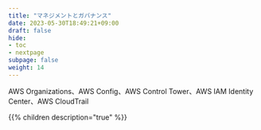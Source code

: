 ```yaml
---
title: "マネジメントとガバナンス"
date: 2023-05-30T18:49:21+09:00
draft: false
hide:
- toc
- nextpage
subpage: false
weight: 14
---
```


AWS Organizations、AWS Config、AWS Control Tower、AWS IAM Identity Center、AWS CloudTrail

<!--more-->

{{% children description="true"   %}}
